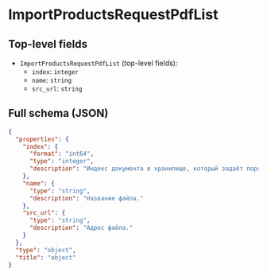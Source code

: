 # ImportProductsRequestPdfList

## Top-level fields
- `ImportProductsRequestPdfList` (top-level fields):
  - `index`: `integer`
  - `name`: `string`
  - `src_url`: `string`

## Full schema (JSON)
```json
{
  "properties": {
    "index": {
      "format": "int64",
      "type": "integer",
      "description": "Индекс документа в хранилище, который задаёт порядок."
    },
    "name": {
      "type": "string",
      "description": "Название файла."
    },
    "src_url": {
      "type": "string",
      "description": "Адрес файла."
    }
  },
  "type": "object",
  "title": "object"
}
```
